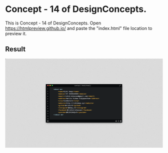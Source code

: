 Concept - 14 of DesignConcepts.
==============================

This is Concept - 14 of DesignConcepts.
Open https://htmlpreview.github.io/ and paste the "index.html" file location to preview it.

Result
-----------
<p align="center">
  <img src="c14.png"/>
</p>
